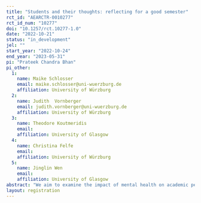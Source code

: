```yaml
---
title: "Students and their thoughts: reflecting for a good semester"
rct_id: "AEARCTR-0010277"
rct_id_num: "10277"
doi: "10.1257/rct.10277-1.0"
date: "2022-10-21"
status: "in_development"
jel: ""
start_year: "2022-10-24"
end_year: "2023-05-31"
pi: "Prateek Chandra Bhan"
pi_other:
  1:
    name: Maike Schlosser
    email: maike.schlosser@uni-wuerzburg.de
    affiliation: University of Würzburg
  2:
    name: Judith  Vornberger
    email: judith.vornberger@uni-wuerzburg.de
    affiliation: University of Würzburg
  3:
    name: Theodore Koutmeridis
    email: 
    affiliation: University of Glasgow
  4:
    name: Christina Felfe
    email: 
    affiliation: University of Würzburg
  5:
    name: Jinglin Wen
    email: 
    affiliation: University of Glasgow
abstract: "We aim to examine the impact of mental health on academic performance and the role played by reflection and literacy intervention. In that attempt, primary data of students of an undergraduate course at the University of Würzburg will be collected during one academic semester. We contribute to the existing literature by measuring both the impact of our intervention on mental health and the effect of mental health on academic performance. The results will test whether a reflection and/or a potential literacy intervention in the classroom can significantly affect mental health."
layout: registration
---
```


